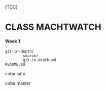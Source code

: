 [TOC]

# CLASS MACHTWATCH

#### Week 1

    git-in-depth/
            source/
            git-in-depth.md
	README.md

coba satu

coba master